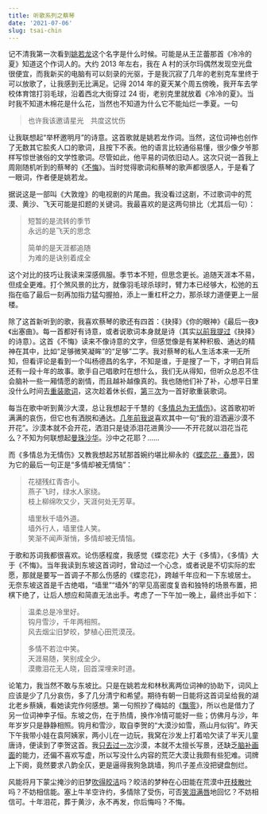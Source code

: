```yaml
---
title: 听歌系列之蔡琴
date: '2021-07-06'
slug: tsai-chin
---
```


记不清我第一次看到[姚若龙](https://baike.baidu.com/item/%E5%A7%9A%E8%8B%A5%E9%BE%99)这个名字是什么时候。可能是从王芷蕾那首《冷冷的夏》知道这个作词人的。大约 2013 年左右，我在 A 村的沃尔玛偶然发现空光盘很便宜，而我新买的电脑有可以刻录的光驱，于是我沉寂了几年的老别克车里终于可以放歌了，让我感到无比满足。记得 2014 年的夏天某个周五傍晚，我开车去学校体育馆打羽毛球，沿着西北大街穿过 24 街，老别克里就放着《冷冷的夏》。当时我不知道木棉花是什么花，当然也不知道为什么它不能灿烂一季夏。一句

> 也许我该邀请星光　共度这忧伤

让我联想起“举杯邀明月”的诗意。这首歌就是姚若龙作词。当然，这位词神也创作了无数其它脍炙人口的歌词，且按下不表。他的语言比较通俗易懂，很少像夕爷那样写惊世骇俗的文学性歌词。尽管如此，他平易的词依旧动人。这次只说一首我上周刚随机听到的蔡琴的《[不悔](https://music.163.com/song?id=209833)》。当时觉得歌词和蔡琴的歌声都很感人，于是看了一眼词，作者便是姚若龙。

据说这是一部叫《大敦煌》的电视剧的片尾曲。我没看过这剧，不过歌词中的荒漠、黄沙、飞天可能是扣题的关键词。我最喜欢的是这两句排比（尤其后一句）：

> 短暂的是流转的季节  
> 永远的是飞天的思念  
>
> 简单的是天涯都追随  
> 为难的是诀别着成全

这个对比的技巧让我读来深感佩服。季节本不短，但思念更长。追随天涯本不易，但成全更难。打个煞风景的比方，就像羽毛球杀球时，臂力本已经够大，松弛的五指在临了最后一刻再加指力猛勾握拍，添上一重杠杆之力，那杀球力道便更上一层楼。

除了这首新听到的歌，我喜欢蔡琴的歌还有四首：《抉择》《你的眼神》《最后一夜》《出塞曲》。每一首都好有诗意，或者说歌词本身就是诗（其实[以前我提过](/cn/2017/12/poetic-lyrics/)《抉择》的诗意）。这首《不悔》读来不像诗意的文字，但感觉像是有某种积极、通达的精神在其中，比如“足够微笑凝眸”的“足够”二字。我对蔡琴的私人生活本来一无所知，但看评论是看到一个叫杨德昌的名字，不知是谁，于是搜了一下，才明白背后还有一段十年的故事。歌手自己唱歌时在想什么，我们无从得知，但听众总忍不住会脑补一些一厢情愿的剧情，而且越补越像真的。我也随他们补了补，心想平日里没什么时间去[重装歌词](/cn/2019/04/no-tears/)，这次趁着休长假，[第](/cn/2019/04/no-tears/)三[次](/cn/2020/07/rainy-day/)为一首好歌重装歌词。

每当在歌中听到黄沙大漠，总让我想起于千慧的《[多情总为无情伤](https://music.163.com/song?id=323266)》。这首歌初听满满的哀伤，但它也有洒脱和通达。[几年前我说](/cn/2017/12/poetic-lyrics/)喜欢其中一句“我的泪洒遍沙漠不开花”。沙漠本就不会开花，洒泪只是徒添泪花进黄沙——不开花就以泪花当花么？不知为何联想起[曼珠](https://music.163.com/song?id=669344)[沙华](https://music.163.com/song?id=276237)。沙中之花耶？……

而《多情总为无情伤》又教我想起苏轼那首婉约堪比柳永的《[蝶恋花 · 春景](https://baike.baidu.com/item/%E8%9D%B6%E6%81%8B%E8%8A%B1%C2%B7%E6%98%A5%E6%99%AF/1687045)》，因为它的最后一句正是“多情却被无情恼”：

> 花褪残红青杏小。  
> 燕子飞时，绿水人家绕。  
> 枝上柳绵吹又少，天涯何处无芳草。
>
> 墙里秋千墙外道。  
> 墙外行人，墙里佳人笑。  
> 笑渐不闻声渐悄，多情却被无情恼。

于歌和苏词我都很喜欢。论伤感程度，我感觉《蝶恋花》大于《多情》，《多情》大于《不悔》。当年我读到东坡这首词时，曾动过一个心念，或者说是不切实际的宏愿，那就是要写一首调子不那么伤感的《蝶恋花》，跨越千年应和一下东坡居士。无奈东坡这首是千古绝唱，“墙里”“墙外”的罕见高密度复沓和独特的场景布置，把棋下绝了，让后人想应和简直无法出手。考虑了一下午加一晚上，最终出手如下：

> 温柔总是冷里好。  
> 钩月雪沙，千年两相照。  
> 风去烟尘旧梦皎，梦植心田荒漠茂。
>
> 多情不若泣中笑。  
> 天涯易随，笑别成全少。  
> 漠撒泪花无人晓，回首深埋来时道。

<!-- 犹豫了一下是用深埋还是深葬，还是决定用“埋”；“葬”有照顾平仄对仗上的优势，但悲气太重。 -->

<!-- 漠撒，本考虑的是“默撒”，但“默”又带来悲气，而且与“无人”的意思重复；“漠”除了沙漠，还可以取“淡漠”意，淡漠地放下。通常说“洒泪”，但此处用“撒”是为了照顾花，撒花非洒花。而且“洒泪”也太悲，洒泪是被动地从眼中洒；撒泪是从手中，更有主动意。 -->

论笔力，我当然不敢与东坡比。只是在姚若龙和林秋离两位词神的协助下，词风上应该是少了几分哀伤，多了几分清宁和希望。期待有朝一日能将这首词呈给我的湖北老乡蔡姨，看她读完作何感想。第一句照抄了梅姑的《[飘零](https://music.163.com/song?id=27483134)》，所以也是借力了另一位词神李子恒。东坡之伤，在于热情，换作冷情可能好一些；仿佛月与沙，年年岁岁只是静静相照。钩月和雪沙，取自李贺的“大漠沙如雪，燕山月似钩”。昨天下午我带小娃在袁阿姨家，两小儿在一边玩，我窝在沙发上打着哈欠读了半天儿童唐诗，便读到了李贺这首。我[只去过一次](/cn/2008/05/tired/)沙漠，本就不太擅长写景，还缺乏[脑补画面](/cn/2019/07/aphantasia/)的能力，还偏不喜欢写虚，所以写没什么内容的荒茫大漠让我颇有些犯难。词牌上下阕，竟然要求八韵全仄，更是逼得我狗急跳墙，狗爪子差点没把键盘刨烂。

风能将月下蒙尘掩沙的旧梦[吹得皎洁](https://music.163.com/song?id=162446)吗？皎洁的梦种在心田能在荒漠中[开枝散叶](https://music.163.com/song?id=298079)吗？不妨相信能。塞上牛羊空许约，多情除了受伤，可否[笑泪满唇](/cn/2019/06/dusk/)地回忆？不妨相信可。十年泪花，葬于黄沙，永不再发，你后悔吗？不悔。

